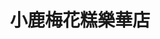---
title: "小鹿梅花糕樂華店"
description: "小鹿梅花糕樂華店"
layout: shop
keywords:
  - 美食競賽
  - 台灣美食
  - 美食精選
datePublished: "2025-06-30"
dateModified: "2025-07-02"
city: "新北市"
district: "永和區"
address: "新北市永和區永平路84號號前"
phone: ""
geo: "25.008618098237566, 121.51218146612096"
google_map: "https://maps.app.goo.gl/kF8x3pASPzvGhKxTA"
footinder: "https://footinder.com.tw/%E6%96%B0%E5%8C%97%E5%B8%82%E6%B0%B8%E5%92%8C%E5%8D%80/362069/"
official: "https://www.instagram.com/deercake2024"
award:
  - name: "夜市王"
    year: "2024"
    entries:
      - nightMarket: "樂華夜市"
        food_type: "甜點"
        rank: "第三名"

---